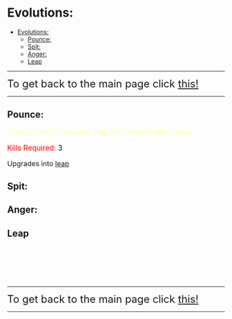 # Evolutions:

- [Evolutions:](#evolutions)
  - [Pounce:](#pounce)
  - [Spit:](#spit)
  - [Anger:](#anger)
  - [Leap](#leap)

---

<font size="5">To get back to the main page click <a href="../Unstable-Labs">this!</a></font>

---

## Pounce:

<div style="font-size:120%;">
  <p><span style="color:rgb(255,255,180);">Leap in-front of you and grab any human within range</span></p>
</div>

<div style="font-size:120%;">
  <p><span style="color:rgb(255,0,0);">Kills Required:</span> 3</p>
</div>

<font size="3">Upgrades into  <a href="https://melancholykoi.github.io/Unstable-Labs/evos#leap">leap</a></font>

## Spit:

## Anger:

## Leap

&nbsp;

&nbsp;

&nbsp;


---

<font size="5">To get back to the main page click <a href="../Unstable-Labs">this!</a></font>

---